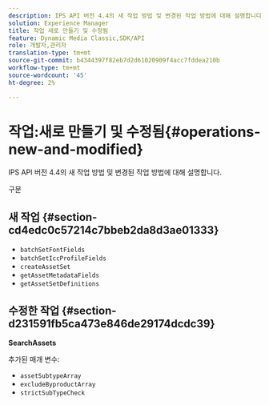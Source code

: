 ```yaml
---
description: IPS API 버전 4.4의 새 작업 방법 및 변경된 작업 방법에 대해 설명합니다.
solution: Experience Manager
title: 작업 새로 만들기 및 수정됨
feature: Dynamic Media Classic,SDK/API
role: 개발자,관리자
translation-type: tm+mt
source-git-commit: b4344397f82eb7d2d61020909f4acc7fddea210b
workflow-type: tm+mt
source-wordcount: '45'
ht-degree: 2%

---
```


# 작업:새로 만들기 및 수정됨{#operations-new-and-modified}

IPS API 버전 4.4의 새 작업 방법 및 변경된 작업 방법에 대해 설명합니다.

구문

## 새 작업 {#section-cd4edc0c57214c7bbeb2da8d3ae01333}

* `batchSetFontFields`
* `batchSetIccProfileFields`
* `createAssetSet`
* `getAssetMetadataFields`
* `getAssetSetDefinitions`

## 수정한 작업 {#section-d231591fb5ca473e846de29174dcdc39}

**SearchAssets**

추가된 매개 변수:

* `assetSubtypeArray`
* `excludeByproductArray`
* `strictSubTypeCheck`

